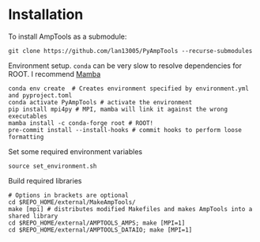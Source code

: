# Installation

To install AmpTools as a submodule:

```shell
git clone https://github.com/lan13005/PyAmpTools --recurse-submodules
```

Environment setup. `conda` can be very slow to resolve dependencies for ROOT. I recommend [Mamba](https://github.com/conda-forge/miniforge#mambaforge)

```shell
conda env create  # Creates environment specified by environment.yml and pyproject.toml
conda activate PyAmpTools # activate the environment
pip install mpi4py # MPI, mamba will link it against the wrong executables
mamba install -c conda-forge root # ROOT!
pre-commit install --install-hooks # commit hooks to perform loose formatting
```

Set some required environment variables

```shell
source set_environment.sh
```

Build required libraries

```shell
# Options in brackets are optional
cd $REPO_HOME/external/MakeAmpTools/
make [mpi] # distributes modified Makefiles and makes AmpTools into a shared library
cd $REPO_HOME/external/AMPTOOLS_AMPS; make [MPI=1]
cd $REPO_HOME/external/AMPTOOLS_DATAIO; make [MPI=1]
```
